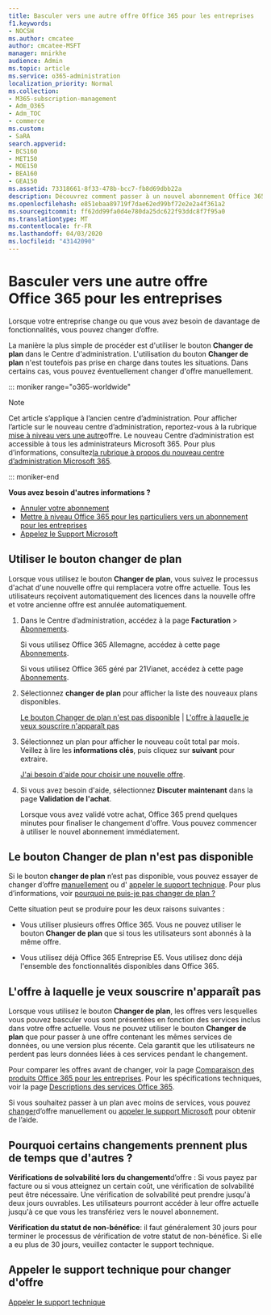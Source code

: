 ```yaml
---
title: Basculer vers une autre offre Office 365 pour les entreprises
f1.keywords:
- NOCSH
ms.author: cmcatee
author: cmcatee-MSFT
manager: mnirkhe
audience: Admin
ms.topic: article
ms.service: o365-administration
localization_priority: Normal
ms.collection:
- M365-subscription-management
- Adm_O365
- Adm_TOC
- commerce
ms.custom:
- SaRA
search.appverid:
- BCS160
- MET150
- MOE150
- BEA160
- GEA150
ms.assetid: 73318661-8f33-478b-bcc7-fb8d69dbb22a
description: Découvrez comment passer à un nouvel abonnement Office 365 pour les entreprises.
ms.openlocfilehash: e851ebaa89719f7dae62ed99bf72e2e2a4f361a2
ms.sourcegitcommit: ff62dd99fa0d4e780da25dc622f93ddc8f7f95a0
ms.translationtype: MT
ms.contentlocale: fr-FR
ms.lasthandoff: 04/03/2020
ms.locfileid: "43142090"
---
```

# <a name="switch-to-a-different-office-365-for-business-plan"></a>Basculer vers une autre offre Office 365 pour les entreprises

Lorsque votre entreprise change ou que vous avez besoin de davantage de fonctionnalités, vous pouvez changer d’offre.  

La manière la plus simple de procéder est d'utiliser le bouton **Changer de plan** dans le Centre d'administration. L'utilisation du bouton **Changer de plan** n'est toutefois pas prise en charge dans toutes les situations. Dans certains cas, vous pouvez éventuellement changer d'offre manuellement.

::: moniker range="o365-worldwide"

> [!NOTE]
> Cet article s’applique à l’ancien centre d’administration. Pour afficher l’article sur le nouveau centre d’administration, reportez-vous à la rubrique [mise à niveau vers une autre](upgrade-to-different-plan.md)offre. Le nouveau Centre d’administration est accessible à tous les administrateurs Microsoft 365. Pour plus d’informations, consultez[la rubrique à propos du nouveau centre d’administration Microsoft 365](../../admin/microsoft-365-admin-center-preview.md).

::: moniker-end

**Vous avez besoin d'autres informations ?**

- [Annuler votre abonnement](cancel-your-subscription.md)
- [Mettre à niveau Office 365 pour les particuliers vers un abonnement pour les entreprises](https://support.office.com/article/9322ffb8-a35d-4407-8ebe-ed6ea0859b9f.aspx)
- [Appelez le Support Microsoft](../../admin/contact-support-for-business-products.md)

## <a name="use-the-switch-plans-button"></a>Utiliser le bouton changer de plan

Lorsque vous utilisez le bouton **Changer de plan**, vous suivez le processus d'achat d'une nouvelle offre qui remplacera votre offre actuelle. Tous les utilisateurs reçoivent automatiquement des licences dans la nouvelle offre et votre ancienne offre est annulée automatiquement.
  
1. Dans le Centre d’administration, accédez à la page **Facturation** \> <a href="https://go.microsoft.com/fwlink/p/?linkid=842054" target="_blank">Abonnements</a>.

    Si vous utilisez Office 365 Allemagne, accédez à cette page <a href="https://go.microsoft.com/fwlink/p/?linkid=847745" target="_blank">Abonnements</a>.

    Si vous utilisez Office 365 géré par 21Vianet, accédez à cette page <a href="https://go.microsoft.com/fwlink/p/?linkid=850626" target="_blank">Abonnements</a>.

2. Sélectionnez **changer de plan** pour afficher la liste des nouveaux plans disponibles.

    [Le bouton Changer de plan n'est pas disponible](#the-switch-plans-button-isnt-there) | [L'offre à laquelle je veux souscrire n'apparaît pas](#i-dont-see-the-plan-i-want)

3. Sélectionnez un plan pour afficher le nouveau coût total par mois. Veillez à lire les **informations clés**, puis cliquez sur **suivant** pour extraire.

    [J'ai besoin d'aide pour choisir une nouvelle offre](https://go.microsoft.com/fwlink/p/?linkid=842056).

4. Si vous avez besoin d'aide, sélectionnez **Discuter maintenant** dans la page **Validation de l'achat**.

    Lorsque vous avez validé votre achat, Office 365 prend quelques minutes pour finaliser le changement d'offre. Vous pouvez commencer à utiliser le nouvel abonnement immédiatement.

## <a name="the-switch-plans-button-isnt-there"></a>Le bouton Changer de plan n'est pas disponible

Si le bouton **changer de plan** n’est pas disponible, vous pouvez essayer de changer d’offre [manuellement](switch-plans-manually.md) ou d' [appeler le support technique](../../admin/contact-support-for-business-products.md). Pour plus d’informations, voir [pourquoi ne puis-je pas changer de plan ?](why-can-t-i-switch-plans.md)
  
Cette situation peut se produire pour les deux raisons suivantes :
  
- Vous utiliser plusieurs offres Office 365. Vous ne pouvez utiliser le bouton **Changer de plan** que si tous les utilisateurs sont abonnés à la même offre.

- Vous utilisez déjà Office 365 Entreprise E5. Vous utilisez donc déjà l'ensemble des fonctionnalités disponibles dans Office 365.

## <a name="i-dont-see-the-plan-i-want"></a>L'offre à laquelle je veux souscrire n'apparaît pas

Lorsque vous utilisez le bouton **Changer de plan**, les offres vers lesquelles vous pouvez basculer vous sont présentées en fonction des services inclus dans votre offre actuelle. Vous ne pouvez utiliser le bouton **Changer de plan** que pour passer à une offre contenant les mêmes services de données, ou une version plus récente. Cela garantit que les utilisateurs ne perdent pas leurs données liées à ces services pendant le changement.
  
Pour comparer les offres avant de changer, voir la page [Comparaison des produits Office 365 pour les entreprises](https://go.microsoft.com/fwlink/p/?linkid=842056). Pour les spécifications techniques, voir la page [Descriptions des services Office 365](https://go.microsoft.com/fwlink/p/?linkid=842275).
  
Si vous souhaitez passer à un plan avec moins de services, vous pouvez [changer](switch-plans-manually.md)d’offre manuellement ou [appeler le support Microsoft](../../admin/contact-support-for-business-products.md) pour obtenir de l’aide.
  
## <a name="why-some-switches-take-longer"></a>Pourquoi certains changements prennent plus de temps que d'autres ?

 **Vérifications de solvabilité lors du changement**d’offre : Si vous payez par facture ou si vous atteignez un certain coût, une vérification de solvabilité peut être nécessaire. Une vérification de solvabilité peut prendre jusqu'à deux jours ouvrables. Les utilisateurs pourront accéder à leur offre actuelle jusqu'à ce que vous les transfériez vers le nouvel abonnement.
  
 **Vérification du statut de non-bénéfice**: il faut généralement 30 jours pour terminer le processus de vérification de votre statut de non-bénéfice. Si elle a eu plus de 30 jours, veuillez contacter le support technique.
  
## <a name="call-support-to-help-you-switch-plans"></a>Appeler le support technique pour changer d'offre

[Appeler le support technique](../../admin/contact-support-for-business-products.md)